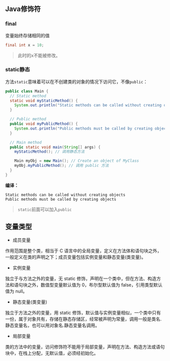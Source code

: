 ## Java修饰符

### final

变量始终存储相同的值

```java
final int x = 10;
```

> 此时的x不能被修改。

### static静态

方法`static`意味着可以在不创建类的对象的情况下访问它，不像`public`：

```java
public class Main {
  // Static method
  static void myStaticMethod() {
    System.out.println("Static methods can be called without creating objects");
  }

  // Public method
  public void myPublicMethod() {
    System.out.println("Public methods must be called by creating objects");
  }

  // Main method
  public static void main(String[] args) {
    myStaticMethod(); // 调用静态方法

    Main myObj = new Main(); // Create an object of MyClass
    myObj.myPublicMethod(); // 调用 public 方法
  }
}
```

**编译：**

```
Static methods can be called without creating objects
Public methods must be called by creating objects
```

> `static`前面可以加入`public`























## 变量类型

- 成员变量

作用范围是整个类，相当于 C 语言中的全局变量，定义在方法体和语句块之外，一般定义在类的声明之下；成员变量包括实例变量和静态变量(类变量)。

- 实例变量

独立于与方法之外的变量，无 static 修饰，声明在一个类中，但在方法、构造方法和语句块之外，数值型变量默认值为 0，布尔型默认值为 false，引用类型默认值为 null。

- 静态变量(类变量)

独立于方法之外的变量，用 static 修饰，默认值与实例变量相似，一个类中只有一份，属于对象共有，存储在静态存储区，经常被声明为常量，调用一般是类名.静态变量名，也可以用对象名.静态变量名调用。

- 局部变量

类的方法中的变量，访问修饰符不能用于局部变量，声明在方法、构造方法或语句块中，在栈上分配，无默认值，必须经初始化。